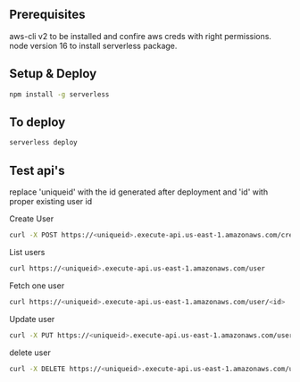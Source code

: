 ## Prerequisites
aws-cli v2 to be installed and confire aws creds with right permissions.
node version 16 to install serverless package.
## Setup & Deploy

```bash
npm install -g serverless
```

## To deploy

```bash
serverless deploy
```

## Test api's

replace 'uniqueid' with the id generated after deployment and 'id' with proper existing user id 

Create User
```bash
curl -X POST https://<uniqueid>.execute-api.us-east-1.amazonaws.com/create --data '{ "name": "ashok k", email: "ashokona47@gmail.com", address: "Hyderabad, India" }' -H "Content-Type: application/json"
```
List users
```bash
curl https://<uniqueid>.execute-api.us-east-1.amazonaws.com/user
```

Fetch one user
```bash
curl https://<uniqueid>.execute-api.us-east-1.amazonaws.com/user/<id>
```

Update user
```bash
curl -X PUT https://<uniqueid>.execute-api.us-east-1.amazonaws.com/user/<id> --data '{ "address": "Hyderabad, India."}' -H "Content-Type: application/json"
```

delete user
```bash
curl -X DELETE https://<uniqueid>.execute-api.us-east-1.amazonaws.com/user/<id>
```
